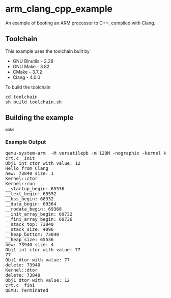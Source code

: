 # arm_clang_cpp_example

An example of booting an ARM processor to C++, compiled with Clang.  

## Toolchain

This example uses the toolchain built by 

* GNU Binutils - 2.28
* GNU Make - 3.82
* CMake - 3.7.2
* Clang - 4.0.0

To build the toolchain

<pre>
cd toolchain
sh build_toolchain.sh
</pre>

## Building the example

`make`

### Example Output

<pre>
qemu-system-arm  -M versatilepb -m 128M -nographic -kernel kernel.bin
crt.c _init
Obj1 int ctor with value: 12
Hello from Clang
new: 73840 size: 1
Kernel::ctor
Kernel::run
__startup_begin: 65536
__text_begin: 65552
__bss_begin: 68332
__data_begin: 69364
__rodata_begin: 69368
__init_array_begin: 69732
__fini_array_begin: 69736
__stack_top: 73840
__stack_size: 4096
__heap_bottom: 73840
__heap_size: 65536
new: 73940 size: 4
Obj1 int ctor with value: 77
77
Obj1 dtor with value: 77
delete: 73940
Kernel::dtor
delete: 73840
Obj1 dtor with value: 12
crt.c _fini
QEMU: Terminated
</pre>
